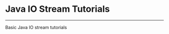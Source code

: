 # Java IO Stream Tutorials
--------------------------------------------
 Basic Java IO stream tutorials
